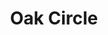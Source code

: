 ---
title: Oak Circle
phone: (408) 971-9099
website: http://www.bridgehousing.com/properties/senior/santa-clara/san-jose/oak-circle
management: Bridge Property Management Company
tags: []
---